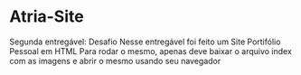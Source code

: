 # Atria-Site
Segunda entregável: Desafio
Nesse entregável foi feito um Site Portifólio Pessoal em HTML
Para rodar o mesmo, apenas deve baixar o arquivo index com as imagens e abrir o mesmo usando seu navegador
